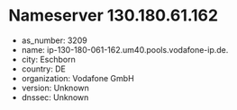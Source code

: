 # Nameserver 130.180.61.162

* as_number: 3209
* name: ip-130-180-061-162.um40.pools.vodafone-ip.de.
* city: Eschborn
* country: DE
* organization: Vodafone GmbH
* version: Unknown
* dnssec: Unknown
